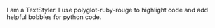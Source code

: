 I am a TextStyler. I use polyglot-ruby-rouge to highlight code and add helpful bobbles for python code.